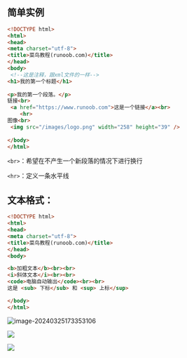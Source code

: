 ## 简单实例

```html
<!DOCTYPE html>
<html>
<head>
<meta charset="utf-8">
<title>菜鸟教程(runoob.com)</title>
</head>
<body>
 <!--这是注释，跟xml文件的一样-->
<h1>我的第一个标题</h1>
 
<p>我的第一个段落。</p>
链接<br>
 <a href="https://www.runoob.com">这是一个链接</a><br>
    <hr>
图像<br>
 <img src="/images/logo.png" width="258" height="39" /> 
 
</body>
</html>
```



`<br>`：希望在不产生一个新段落的情况下进行换行

`<hr>`：定义一条水平线



## 文本格式：

```html
<!DOCTYPE html>
<html>
<head> 
<meta charset="utf-8"> 
<title>菜鸟教程(runoob.com)</title> 
</head> 
<body>

<b>加粗文本</b><br><br>
<i>斜体文本</i><br><br>
<code>电脑自动输出</code><br><br>
这是 <sub> 下标</sub> 和 <sup> 上标</sup>

</body>
</html>
```

![image-20240325173353106](C:\Users\admin\AppData\Roaming\Typora\typora-user-images\image-20240325173353106.png)

![](C:\Users\admin\AppData\Roaming\Typora\typora-user-images\image-20240325173329408.png)

![](C:\Users\admin\AppData\Roaming\Typora\typora-user-images\image-20240325173417030.png)

